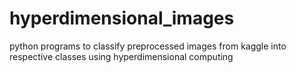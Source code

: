 # hyperdimensional_images
python programs to classify preprocessed images from kaggle into respective classes using hyperdimensional computing
